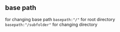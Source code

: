## base path
for changing base path 
`basepath:"/"` for root directory
`basepath:"/subfolder"` for changing directory